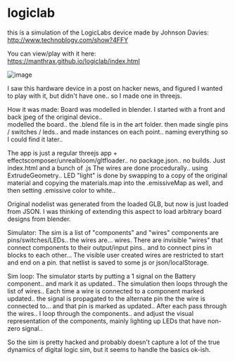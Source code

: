 # logiclab

this is a simulation of the LogicLabs device made by Johnson Davies:
http://www.technoblogy.com/show?4FFY

You can view/play with it here: https://manthrax.github.io/logiclab/index.html

![image](https://github.com/manthrax/logiclab/assets/350247/3a76a563-de76-4a3d-b167-435646fed073)

I saw this hardware device in a post on hacker news, and figured I wanted to play with it, but didn't have one.. so I made one in threejs.

How it was made:
Board was modelled in blender. I started with a front and back jpeg of the original device..  
modelled the board.. the .blend file is in the art folder.
then made single pins / switches / leds.. and made instances on each point.. naming everything so I could find it later..

The app is just a regular threejs app + effectscomposer/unrealbloom/gltfloader..
no package.json.. no builds. Just index.html and a bunch of .js
The wires are done procedurally.. using ExtrudeGeometry.. 
LED "light" is done by swapping to a copy of the original material and copying the materials.map into the .emissiveMap as well, and then setting .emissive color to white..

Original nodelist was generated from the loaded GLB, but now is just loaded from JSON.
I was thinking of extending this aspect to load arbitrary board designs from blender.

Simulator:
The sim is a list of "components" and "wires"
components are pins/switches/LEDs.. the wires are... wires.
There are invisible "wires" that connect components to their output/input pins.. and to connect pins in blocks to each other...
The visible user created wires are restricted to start and end on a pin.
that netlist is saved to some js or json/localStorage.

Sim loop:
The simulator starts by putting a 1 signal on the Battery component.. and mark it as updated..
The simulation then loops through the list of wires..
Each time a wire is connected to a component marked updated.. the signal is propagated to the alternate pin the the wire is connected to... and that pin is marked as updated..
After each pass through the wires.. I loop through the components.. and adjust the visual representation of the components, mainly lighting up LEDs that have non-zero signal..

So the sim is pretty hacked and probably doesn't capture a lot of the true dynamics of digital logic sim, but it seems to handle the basics ok-ish. 

